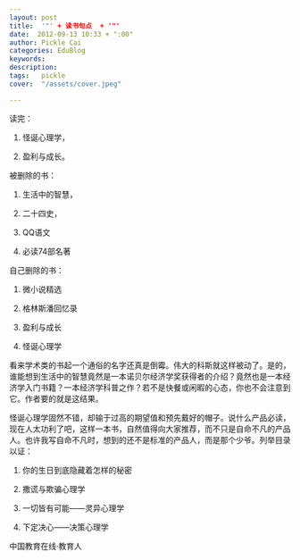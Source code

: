 ```yaml
---
layout: post  
title:  '"' + 读书句点  + '"'
date:  2012-09-13 10:33 + ":00" 
author: Pickle Cai  
categories: EduBlog  
keywords: 
description:   
tags:	pickle   
cover:  "/assets/cover.jpeg"  

---  
```

    
读完：

1. 怪诞心理学，

2. 盈利与成长。







被删除的书：

1. 生活中的智慧，

2. 二十四史，

3. QQ语文

4. 必读74部名著







自己删除的书：

1. 微小说精选

2. 格林斯潘回忆录

3. 盈利与成长

4. 怪诞心理学







看来学术类的书起一个通俗的名字还真是倒霉。伟大的科斯就这样被动了。是的，谁能想到生活中的智慧竟然是一本诺贝尔经济学奖获得者的介绍？竟然也是一本经济学入门书籍？一本经济学科普之作？若不是快餐或闲暇的心态，你也不会注意到它。作者要的就是这结果。





怪诞心理学固然不错，却输于过高的期望值和预先戴好的帽子。说什么产品必读，现在人太功利了吧，这样一本书，自然值得向大家推荐，而不只是自命不凡的产品人。也许我写自命不凡时，想到的还不是标准的产品人，而是那个少爷。列举目录以证：

1. 你的生日到底隐藏着怎样的秘密

2. 撒谎与欺骗心理学

3. 一切皆有可能——灵异心理学

4. 下定决心——决策心理学

		    
 中国教育在线·教育人

